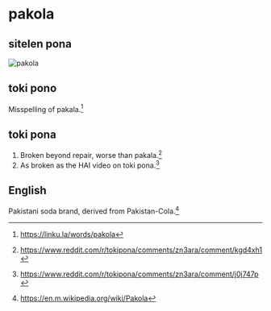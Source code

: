 # pakola
## sitelen pona
![pakola](https://github.com/user-attachments/assets/0bbca0dd-8408-4fdb-85d0-a83f83d6b27e)

## toki pono

Misspelling of pakala.[^1]

## toki pona

1. Broken beyond repair, worse than pakala.[^3]
2. As broken as the HAI video on toki pona.[^2]

## English

Pakistani soda brand, derived from Pakistan-Cola.[^4]

[^1]: <https://linku.la/words/pakola>
[^2]: <https://www.reddit.com/r/tokipona/comments/zn3ara/comment/j0j747p>
[^3]: <https://www.reddit.com/r/tokipona/comments/zn3ara/comment/kgd4xh1>
[^4]: <https://en.m.wikipedia.org/wiki/Pakola>

